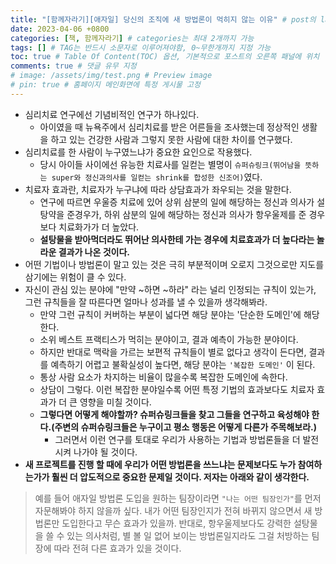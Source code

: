 ```yaml
---
title: "[함께자라기][애자일] 당신의 조직에 새 방법론이 먹히지 않는 이유" # post의 layout이 기본적으로 post로 설정되어있어서 Front Matter에 따로 layout변수를 만들어 주지 않아도 됨
date: 2023-04-06 +0800
categories: [책, 함께자라기] # categories는 최대 2개까지 가능
tags: [] # TAG는 반드시 소문자로 이루어져야함, 0~무한개까지 지정 가능
toc: true # Table Of Content(TOC) 옵션, 기본적으로 포스트의 오른쪽 패널에 위치
comments: true # 댓글 유무 지정
# image: /assets/img/test.png # Preview image
# pin: true # 홈페이지 메인화면에 특정 게시물 고정
---
```


- 심리치료 연구에선 기념비적인 연구가 하나있다.
  - 아이였을 때 뉴욕주에서 심리치료를 받은 어른들을 조사했는데 정상적인 생활을 하고 있는 건강한 사람과 그렇지 못한 사람에 대한 차이를 연구했다.
- 심리치료를 한 사람이 누구였느냐가 중요한 요인으로 작용했다.
  - 당시 아이들 사이에선 유능한 치료사를 일컫는 별명이 `슈퍼슈링크(뛰어남을 뜻하는 super와 정신과의사를 일컫는 shrink를 합성한 신조어)`였다.
- 치료자 효과란, 치료자가 누구냐에 따라 상담효과가 좌우되는 것을 말한다.
  - 연구에 따르면 우울증 치료에 있어 상위 삼분의 일에 해당하는 정신과 의사가 설탕약을 준경우가, 하위 삼분의 일에 해당하는 정신과 의사가 항우울제를 준 경우보다 치료화가가 더 높았다.
  - <b>설탕물을 받아먹더라도 뛰어난 의사한테 가는 경우에 치료효과가 더 높다라는 놀라운 결과가 나온 것이다.</b>
- 어떤 기법이나 방법론이 말고 있는 것은 극히 부분적이며 오로지 그것으로만 지도를 삼기에는 위험이 클 수 있다.
- 자신이 관심 있는 분야에 "만약 ~하면 ~하라" 라는 널리 인정되는 규칙이 있는가, 그런 규칙들을 잘 따른다면 얼마나 성과를 낼 수 있을까 생각해봐라.
  - 만약 그런 규칙이 커버하는 부분이 넓다면 해당 분야는 '단순한 도메인'에 해당한다.
  - 소위 베스트 프랙티스가 먹히는 분야이고, 결과 예측이 가능한 분야이다.
  - 하지만 반대로 맥락을 가르는 보편적 규칙들이 별로 없다고 생각이 든다면, 결과를 예측하기 어렵고 불확실성이 높다면, 해당 분야는 `'복잡한 도메인'` 이 된다.
  - 통상 사람 요소가 차지하는 비율이 많을수록 복잡한 도메인에 속한다.
  - 상담이 그렇다. 이런 복잡한 분야일수록 어떤 특정 기법의 효과보다도 치료자 효과가 더 큰 영향을 미칠 것이다.
  - <b>그렇다면 어떻게 해야할까? 슈퍼슈링크들을 찾고 그들을 연구하고 육성해야 한다.(주변의 슈퍼슈링크들은 누구이고 평소 행동은 어떻게 다른가 주목해보라.)</b>
    - 그러면서 이런 연구를 토대로 우리가 사용하는 기법과 방법론들을 더 발전시켜 나가야 될 것이다.
- <b>새 프로젝트를 진행 할 때에 우리가 어떤 방법론을 쓰느냐는 문제보다도 누가 참여하는가가 훨씬 더 압도적으로 중요한 문제일 것이다. 저자는 아래와 같이 생각한다.</b>

> 예를 들어 애자일 방법론 도입을 원하는 팀장이라면 `"나는 어떤 팀장인가"`를 먼저 자문해봐야 하지 않을까 싶다. 내가 어떤 팀장인지가 전혀 바뀌지 않으면서 새 방법론만 도입한다고 무슨 효과가 있을까. 반대로, 항우울제보다도 강력한 설탕물을 쓸 수 있는 의사처럼, 별 볼 일 없어 보이는 방법론일지라도 그걸 처방하는 팀장에 따라 전혀 다른 효과가 있을 것이다.

